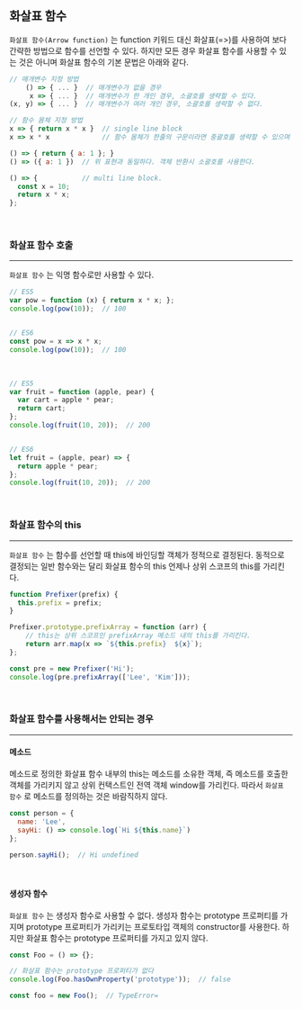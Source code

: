 ## 화살표 함수

`화살표 함수(Arrow function)` 는 function 키워드 대신 화살표(=>)를 사용하여 보다 간략한 방법으로 함수를 선언할 수 있다. 하지만 모든 경우 화살표 함수를 사용할 수 있는 것은 아니며 화살표 함수의 기본 문법은 아래와 같다.


```javascript
// 매개변수 지정 방법
    () => { ... }  // 매개변수가 없을 경우
     x => { ... }  // 매개변수가 한 개인 경우, 소괄호를 생략할 수 있다.
(x, y) => { ... }  // 매개변수가 여러 개인 경우, 소괄호를 생략할 수 없다.

// 함수 몸체 지정 방법
x => { return x * x }  // single line block
x => x * x             // 함수 몸체가 한줄의 구문이라면 중괄호를 생략할 수 있으며 암묵적으로 return된다. 위 표현과 동일하다.

() => { return { a: 1 }; }
() => ({ a: 1 })  // 위 표현과 동일하다. 객체 반환시 소괄호를 사용한다.

() => {           // multi line block.
  const x = 10;
  return x * x;
};
```

<br>

### 화살표 함수 호출
---

`화살표 함수` 는 익명 함수로만 사용할 수 있다.

```javascript
// ES5
var pow = function (x) { return x * x; };
console.log(pow(10));  // 100


// ES6
const pow = x => x * x;
console.log(pow(10));  // 100
```

<br>

```javascript
// ES5
var fruit = function (apple, pear) {
  var cart = apple * pear;
  return cart;
};
console.log(fruit(10, 20));  // 200


// ES6
let fruit = (apple, pear) => {
  return apple * pear;
};
console.log(fruit(10, 20));  // 200
```

<br>

### 화살표 함수의 this
---

`화살표 함수` 는 함수를 선언할 때 this에 바인딩할 객체가 정적으로 결정된다. 동적으로 결정되는 일반 함수와는 달리 화살표 함수의 this 언제나 상위 스코프의 this를 가리킨다. 

```javascript
function Prefixer(prefix) {
  this.prefix = prefix;
}

Prefixer.prototype.prefixArray = function (arr) {
    // this는 상위 스코프인 prefixArray 메소드 내의 this를 가리킨다.
    return arr.map(x => `${this.prefix}  ${x}`);
};

const pre = new Prefixer('Hi');
console.log(pre.prefixArray(['Lee', 'Kim']));
```

<br>

### 화살표 함수를 사용해서는 안되는 경우
---

#### 메소드

메소드로 정의한 화살표 함수 내부의 this는 메소드를 소유한 객체, 즉 메소드를 호출한 객체를 가리키지 않고 상위 컨택스트인 전역 객체 window를 가리킨다. 따라서 `화살표 함수` 로 메소드를 정의하는 것은 바람직하지 않다.

```javascript
const person = {
  name: 'Lee',
  sayHi: () => console.log(`Hi ${this.name}`)
};

person.sayHi();  // Hi undefined
```

<br>

#### 생성자 함수

`화살표 함수` 는 생성자 함수로 사용할 수 없다. 생성자 함수는 prototype 프로퍼티를 가지며 prototype 프로퍼티가 가리키는 프로토타입 객체의 constructor를 사용한다. 하지만 화살표 함수는 prototype 프로퍼티를 가지고 있지 않다.

```javascript
const Foo = () => {};

// 화살표 함수는 prototype 프로퍼티가 없다
console.log(Foo.hasOwnProperty('prototype'));  // false

const foo = new Foo();  // TypeError=
```
